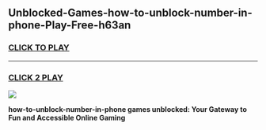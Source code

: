 
## Unblocked-Games-how-to-unblock-number-in-phone-Play-Free-h63an
<h3>
<a href="https://premium76.site?title=how-to-unblock-number-in-phone&ref=21A">CLICK TO PLAY</a></h3>
<hr>

<h3>
<a href="https://premium76.site?title=how-to-unblock-number-in-phone&ref=21A">CLICK 2 PLAY</a>
  
</h3>

<a href="https://premium76.site?title=how-to-unblock-number-in-phone&ref=21A"><img src="https://clearcache.store/games.png"></a>


**how-to-unblock-number-in-phone games unblocked: Your Gateway to Fun and Accessible Online Gaming**
